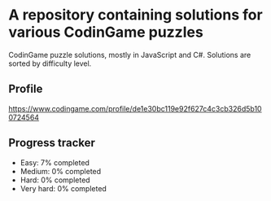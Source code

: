 # A repository containing solutions for various CodinGame puzzles

CodinGame puzzle solutions, mostly in JavaScript and C#. Solutions are sorted by difficulty level.

## Profile
https://www.codingame.com/profile/de1e30bc119e92f627c4c3cb326d5b100724564

## Progress tracker

- Easy: 7% completed
- Medium: 0% completed
- Hard: 0% completed
- Very hard: 0% completed
